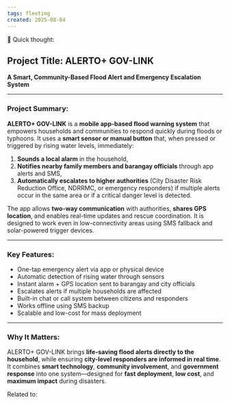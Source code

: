 ```yaml
---
tags: fleeting
created: 2025-08-04
---
```


🧠 Quick thought:

## **Project Title: ALERTO+ GOV-LINK**

**A Smart, Community-Based Flood Alert and Emergency Escalation System**

---

### **Project Summary:**

**ALERTO+ GOV-LINK** is a **mobile app-based flood warning system** that empowers households and communities to respond quickly during floods or typhoons. It uses a **smart sensor or manual button** that, when pressed or triggered by rising water levels, immediately:

1. **Sounds a local alarm** in the household,
2. **Notifies nearby family members and barangay officials** through app alerts and SMS,
3. **Automatically escalates to higher authorities** (City Disaster Risk Reduction Office, NDRRMC, or emergency responders) if multiple alerts occur in the same area or if a critical danger level is detected.

The app allows **two-way communication** with authorities, **shares GPS location**, and enables real-time updates and rescue coordination. It is designed to work even in low-connectivity areas using SMS fallback and solar-powered trigger devices.

---

### **Key Features:**

- One-tap emergency alert via app or physical device
- Automatic detection of rising water through sensors
- Instant alarm + GPS location sent to barangay and city officials
- Escalates alerts if multiple households are affected
- Built-in chat or call system between citizens and responders
- Works offline using SMS backup
- Scalable and low-cost for mass deployment

---

### **Why It Matters:**

ALERTO+ GOV-LINK brings **life-saving flood alerts directly to the household**, while ensuring **city-level responders are informed in real time**. It combines **smart technology**, **community involvement**, and **government response** into one system—designed for **fast deployment**, **low cost**, and **maximum impact** during disasters.

Related to:
